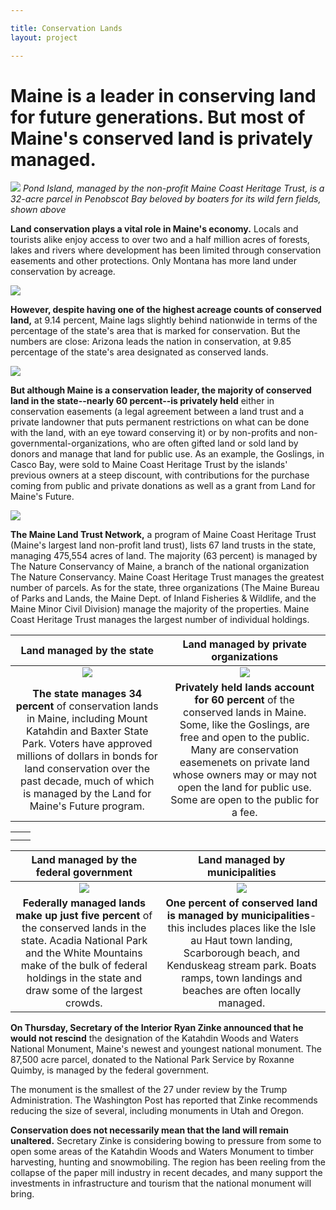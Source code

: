 ```yaml
---

title: Conservation Lands
layout: project

---
```


# Maine is a leader in conserving land for future generations. But most of Maine's conserved land is privately managed.

![](Katahdin-33.JPG)
*Pond Island, managed by the non-profit Maine Coast Heritage Trust, is a 32-acre parcel in Penobscot Bay beloved by boaters for its wild fern fields, shown above*

<!--| Pond Island | Mount Katahdin |
|:------:|:------:|
| ![](pond_island.png)|![](katahdin.png)|
|Pond Island, managed by the non-profit Maine Coast Heritage Trust|Mount Katahdin, managed by the state as part of Baxter State Park|-->


**Land conservation plays a vital role in Maine's economy.** Locals and tourists alike enjoy access to over two and a half million acres of forests, lakes and rivers where development has been limited through conservation easements and other protections. Only Montana has more land under conservation by acreage.

![](bar_conservation_e0d9c4.png)

**However, despite having one of the highest acreage counts of conserved land,** at 9.14 percent, Maine lags slightly behind nationwide in terms of the percentage of the state's area that is marked for conservation. But the numbers are close: Arizona leads the nation in conservation, at 9.85 percentage of the state's area designated as conserved lands.

![](percentage_total_area_blue_e0d9c4.png)


**But although Maine is a conservation leader, the majority of conserved land in the state--nearly 60 percent--is privately held** either in conservation easements (a legal agreement between a land trust and a private landowner that puts permanent restrictions on what can be done with the land, with an eye toward conserving it) or by non-profits and non-governmental-organizations, who are often gifted land or sold land by donors and manage that land for public use. As an example, the Goslings, in Casco Bay, were sold to Maine Coast Heritage Trust by the islands' previous owners at a steep discount, with contributions for the purchase coming from public and private donations as well as a grant from Land for Maine's Future. 

![](all_lands_simplified_template_e0d9c4.png)

**The Maine Land Trust Network,** a program of Maine Coast Heritage Trust (Maine's largest land non-profit land trust), lists 67 land trusts in the state, managing 475,554 acres of land. The majority (63 percent) is managed by The Nature Conservancy of Maine, a branch of the national organization The Nature Conservancy. Maine Coast Heritage Trust manages the greatest number of parcels.
As for the state, three organizations (The Maine Bureau of Parks and Lands, the Maine Dept. of Inland Fisheries & Wildlife, and the Maine Minor Civil Division) manage the majority of the properties. Maine Coast Heritage Trust manages the largest number of individual holdings.

|Land managed by the state|Land managed by private organizations|
|:-------------------------:|:-------------------------:|
|![](state_highlighted_e0d9c4_375.png)|![](private_highlighted_e0d9c4_375.png)|
|**The state manages 34 percent** of conservation lands in Maine, including Mount Katahdin and Baxter State Park. Voters have approved millions of dollars in bonds for land conservation over the past decade, much of which is managed by the Land for Maine's Future program.|**Privately held lands account for 60 percent** of the conserved lands in Maine. Some, like the Goslings, are free and open to the public. Many are conservation easemenets on private land whose owners may or may not open the land for public use. Some are open to the public for a fee.|


|||
|:-------------------------|:-------------------------|
|||
|||

|Land managed by the federal government|Land managed by municipalities|
|:-------------------------:|:-------------------------:|
|![](federal_highlighted_e0d9c4_375.png)|![](municipal_highlighted_e0d9c4_375.png)|
|**Federally managed lands make up just five percent** of the conserved lands in the state. Acadia National Park and the White Mountains make of the bulk of federal holdings in the state and draw some of the largest crowds.|**One percent of conserved land is managed by municipalities**-this includes places like the Isle au Haut town landing, Scarborough beach, and Kenduskeag stream park. Boats ramps, town landings and beaches are often locally managed.|

**On Thursday, Secretary of the Interior Ryan Zinke announced that he would not rescind** the designation of the Katahdin Woods and Waters National Monument, Maine's newest and youngest national monument. The 87,500 acre parcel, donated to the National Park Service by Roxanne Quimby, is managed by the federal government.

The monument is the smallest of the 27 under review by the Trump Administration. The Washington Post has reported that Zinke recommends reducing the size of several, including monuments in Utah and Oregon.

**Conservation does not necessarily mean that the land will remain unaltered.** Secretary Zinke is considering bowing to pressure from some to open some areas of the Katahdin Woods and Waters Monument to timber harvesting, hunting and snowmobiling. The region has been reeling from the collapse of the paper mill industry in recent decades, and many support the investments in infrastructure and tourism that the national monument will bring.


